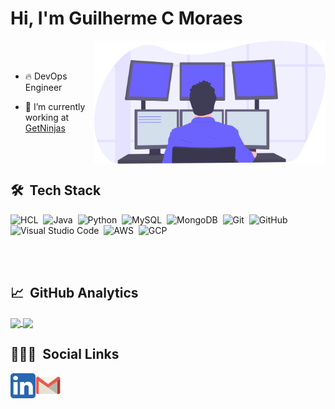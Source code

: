 <h1 align="left">Hi, I'm Guilherme C Moraes</h1>

<img align="right" src="https://github.com/Gui-cm/Gui-cm/blob/main/undraw_programming_2svr.svg" width="370"/>

<br><br>

- 🔥 DevOps Engineer

- 🔭 I’m currently working at [GetNinjas](https://github.com/getninjas)

<br><br>

## 🛠 &nbsp;Tech Stack

![HCL](https://img.shields.io/badge/-hcl-05122A?style=flat&logo=hcl)&nbsp;
![Java](https://img.shields.io/badge/-java-05122A?style=flat&logo=java)&nbsp;
![Python](https://img.shields.io/badge/-python-05122A?style=flat&logo=python)&nbsp;
![MySQL](https://img.shields.io/badge/-MySQL-05122A?style=flat&logo=MySQL)&nbsp;
![MongoDB](https://img.shields.io/badge/-mongoDB-05122A?style=flat&logo=mongoDB)&nbsp;
![Git](https://img.shields.io/badge/-Git-05122A?style=flat&logo=git)&nbsp;
![GitHub](https://img.shields.io/badge/-GitHub-05122A?style=flat&logo=github)&nbsp;
![Visual Studio Code](https://img.shields.io/badge/-Visual%20Studio%20Code-05122A?style=flat&logo=visual-studio-code&logoColor=007ACC)&nbsp;
![AWS](https://img.shields.io/badge/-AWS-05122A?style=flat&logo=Amazon)&nbsp;
![GCP](https://img.shields.io/badge/-GCP-05122A?style=flat&logo=Google)&nbsp;

<br><br>

## 📈 &nbsp;GitHub Analytics

<a href="https://github.com/anuraghazra/github-readme-stats">
  <img align="center" src="https://github-readme-stats.vercel.app/api/top-langs/?username=Gui-cm&layout=compact&theme=blue-green" width="400"/>
</a>
<a href="https://github.com/anuraghazra/convoychat">
  <img align="center" src="https://github-readme-stats.vercel.app/api?username=Gui-cm&line_height=27&show_icons=true&count_private=true&theme=blue-green" width="400"/>
</a>

## 👨🏽‍💻 &nbsp;Social Links

<a target="_blank" href="https://www.linkedin.com/in/guilhermecmoraes/">
  <img align="left" alt="Linkedin" width="40px" src="https://github.com/Gui-cm/Gui-cm/blob/main/linkedin.svg" />
</a>
<a target="_blank" href="mailto:guilherme.castilho@outlook.com">
  <img align="left" alt="Gmail" width="40px" src="https://github.com/Gui-cm/Gui-cm/blob/main/gmail.svg" />
</a>
